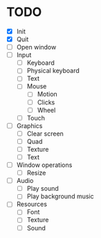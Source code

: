 # TODO
- [X] Init
- [X] Quit
- [ ] Open window
- [ ] Input
  - [ ] Keyboard
  - [ ] Physical keyboard
  - [ ] Text
  - [ ] Mouse
    - [ ] Motion
    - [ ] Clicks
    - [ ] Wheel
  - [ ] Touch
- [ ] Graphics
  - [ ] Clear screen
  - [ ] Quad
  - [ ] Texture
  - [ ] Text
- [ ] Window operations
  - [ ] Resize
- [ ] Audio
  - [ ] Play sound
  - [ ] Play background music
- [ ] Resources
  - [ ] Font
  - [ ] Texture
  - [ ] Sound
